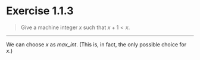 # Exercise 1.1.3

> Give a machine integer $x$ such that $x + 1 < x$.

---

We can choose $x$ as $\mathit{max\_int}$.
(This is, in fact, the only possible choice for $x$.)
